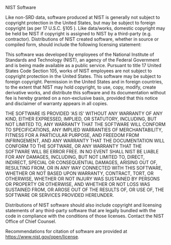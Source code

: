 NIST Software

Like non-SRD data, software produced at NIST is generally not subject to copyright protection in the United States, but may be subject to foreign copyright (as per 17 U.S.C. §105  ).  Like data/works, domestic copyright may be held be NIST if copyright is assigned to NIST by a third-party (e.g. contractor).  Distributions of NIST created software, whether in source or compiled form, should include the following licensing statement:

This software was developed by employees of the National Institute of Standards and Technology (NIST), an agency of the Federal Government and is being made available as a public service. Pursuant to title 17 United States Code Section 105, works of NIST employees are not subject to copyright protection in the United States.  This software may be subject to foreign copyright.  Permission in the United States and in foreign countries, to the extent that NIST may hold copyright, to use, copy, modify, create derivative works, and distribute this software and its documentation without fee is hereby granted on a non-exclusive basis, provided that this notice and disclaimer of warranty appears in all copies. 

THE SOFTWARE IS PROVIDED 'AS IS' WITHOUT ANY WARRANTY OF ANY KIND, EITHER EXPRESSED, IMPLIED, OR STATUTORY, INCLUDING, BUT NOT LIMITED TO, ANY WARRANTY THAT THE SOFTWARE WILL CONFORM TO SPECIFICATIONS, ANY IMPLIED WARRANTIES OF MERCHANTABILITY, FITNESS FOR A PARTICULAR PURPOSE, AND FREEDOM FROM INFRINGEMENT, AND ANY WARRANTY THAT THE DOCUMENTATION WILL CONFORM TO THE SOFTWARE, OR ANY WARRANTY THAT THE SOFTWARE WILL BE ERROR FREE.  IN NO EVENT SHALL NIST BE LIABLE FOR ANY DAMAGES, INCLUDING, BUT NOT LIMITED TO, DIRECT, INDIRECT, SPECIAL OR CONSEQUENTIAL DAMAGES, ARISING OUT OF, RESULTING FROM, OR IN ANY WAY CONNECTED WITH THIS SOFTWARE, WHETHER OR NOT BASED UPON WARRANTY, CONTRACT, TORT, OR OTHERWISE, WHETHER OR NOT INJURY WAS SUSTAINED BY PERSONS OR PROPERTY OR OTHERWISE, AND WHETHER OR NOT LOSS WAS SUSTAINED FROM, OR AROSE OUT OF THE RESULTS OF, OR USE OF, THE SOFTWARE OR SERVICES PROVIDED HEREUNDER.

Distributions of NIST software should also include copyright and licensing statements of any third-party software that are legally bundled with the code in compliance with the conditions of those licenses.  Contact the NIST Office of Chief Counsel.

Recommendations for citation of software are provided at https://www.nist.gov/open/license.

